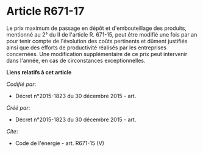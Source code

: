 # Article R671-17

Le prix maximum de passage en dépôt et d'embouteillage des produits, mentionné au 2° du II de l'article R. 671-15, peut être
modifié une fois par an pour tenir compte de l'évolution des coûts pertinents et dûment justifiés ainsi que des efforts de
productivité réalisés par les entreprises concernées. Une modification supplémentaire de ce prix peut intervenir dans
l'année, en cas de circonstances exceptionnelles.

**Liens relatifs à cet article**

_Codifié par_:

  - Décret n°2015-1823 du 30 décembre 2015 - art.

_Créé par_:

  - Décret n°2015-1823 du 30 décembre 2015 - art.

_Cite_:

  - Code de l'énergie - art. R671-15 (V)
